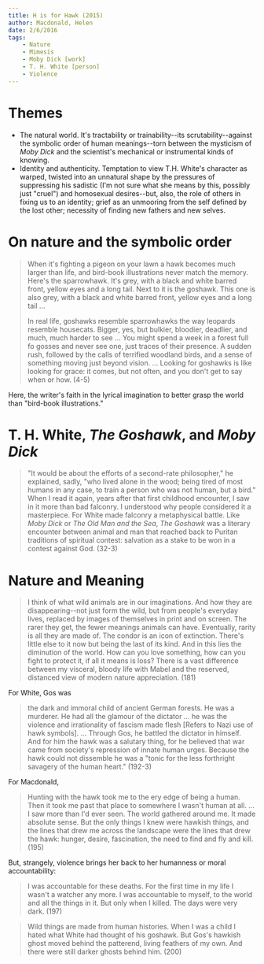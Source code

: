```yaml
---
title: H is for Hawk (2015)
author: Macdonald, Helen
date: 2/6/2016
tags: 
    - Nature
    - Mimesis
    - Moby Dick [work]
    - T. H. White [person]
    - Violence
---
```


# Themes

* The natural world. It's tractability or trainability--its scrutability--against the symbolic order of human meanings--torn between the mysticism of _Moby Dick_ and the scientist's mechanical or instrumental kinds of knowing.
* Identity and authenticity. Temptation to view T.H. White's character as warped, twisted into an unnatural shape by the pressures of suppressing his sadistic (I'm not sure what she means by this, possibly just "cruel") and homosexual desires--but, also, the role of others in fixing us to an identity; grief as an unmooring from the self defined by the lost other; necessity of finding new fathers and new selves.

# On nature and the symbolic order

> When it's fighting a pigeon on your lawn a hawk becomes much larger than life, and bird-book illustrations never match the memory. Here's the sparrowhawk. It's grey, with a black and white barred front, yellow eyes and a long tail. Next to it is the goshawk. This one is also grey, with a black and white barred front, yellow eyes and a long tail ...
>
> In real life, goshawks resemble sparrowhawks the way leopards resemble housecats. Bigger, yes, but bulkier, bloodier, deadlier, and much, much harder to see ... You might spend a week in a forest full fo gosses and never see one, just traces of their presence. A sudden rush, followed by the calls of terrified woodland birds, and a sense of something moving just beyond vision. ... Looking for goshawks is like looking for grace: it comes, but not often, and you don't get to say when or how. (4-5)

Here, the writer's faith in the lyrical imagination to better grasp the world than "bird-book illustrations."

# T. H. White, _The Goshawk_, and _Moby Dick_

> "It would be about the efforts of a second-rate philosopher," he explained, sadly, "who lived alone in the wood; being tired of most humans in any case, to train a person who was not human, but a bird." When I read it again, years after that first childhood encounter, I saw in it more than bad falconry. I understood why people considered it a masterpiece. For White made falconry a metaphysical battle. Like _Moby Dick_ or _The Old Man and the Sea_, _The Goshawk_ was a literary encounter between animal and man that reached back to Puritan traditions of spiritual contest: salvation as a stake to be won in a contest against God. (32-3)

# Nature and Meaning

> I think of what wild animals are in our imaginations. And how they are disappearing--not just form the wild, but from people's everyday lives, replaced by images of themselves in print and on screen. The rarer they get, the fewer meanings animals can have. Eventually, rarity is all they are made of. The condor is an icon of extinction. There's little else to it now but being the last of its kind. And in this lies the diminution of the world. How can you love something, how can you fight to protect it, if all it means is loss? There is a vast difference between my visceral, bloody life with Mabel and the reserved, distanced view of modern nature appreciation. (181)

For White, Gos was

> the dark and immoral child of ancient German forests. He was a murderer. He had all the glamour of the dictator ... he was the violence and irrationality of fascism made flesh [Refers to Nazi use of hawk symbols]. ... Through Gos, he battled the dictator in himself. And for him the hawk was a salutary thing, for he believed that war came from society's repression of innate human urges. Because the hawk could not dissemble he was a "tonic for the less forthright savagery of the human heart." (192-3)

For Macdonald,

> Hunting with the hawk took me to the ery edge of being a human. Then it took me past that place to somewhere I wasn't human at all. ... I saw more than I'd ever seen. The world gathered around me. It made absolute sense. But the only things I knew were hawkish things, and the lines that drew me across the landscape were the lines that drew the hawk: hunger, desire, fascination, the need to find and fly and kill. (195)

But, strangely, violence brings her back to her humanness or moral accountability:

> I was accountable for these deaths. For the first time in my life I wasn't a watcher any more. I was accountable to myself, to the world and all the things in it. But only when I killed. The days were very dark. (197)

> Wild things are made from human histories. When I was a child I hated what White had thought of his goshawk. But Gos's hawkish ghost moved behind the patterend, living feathers of my own. And there were still darker ghosts behind him. (200)
